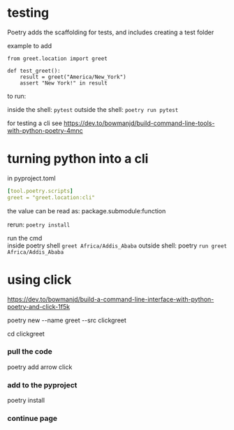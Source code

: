 # testing

Poetry adds the scaffolding for tests, and includes creating a test folder

example to add
```
from greet.location import greet

def test_greet():
    result = greet("America/New_York")
    assert "New York!" in result
```

to run:

inside  the shell: `pytest`
outside the shell: `poetry run pytest`

for testing a cli see 
https://dev.to/bowmanjd/build-command-line-tools-with-python-poetry-4mnc

# turning python into a cli

in pyproject.toml

```YAML
[tool.poetry.scripts]
greet = "greet.location:cli"
```

the value can be read as: package.submodule:function

rerun: `poetry install`

run the cmd   
inside poetry shell `greet Africa/Addis_Ababa`
outside shell: poetry `run greet Africa/Addis_Ababa`

# using click

https://dev.to/bowmanjd/build-a-command-line-interface-with-python-poetry-and-click-1f5k



poetry new --name greet --src clickgreet

cd clickgreet

### pull the code

poetry add arrow click

### add to the pyproject

poetry install


### continue page
